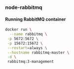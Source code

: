 ### node-rabbitmq

#### Running RabbitMQ container
```bash
docker run \
  --name rabbitmq \
 -p 5672:5672 \
 -p 15672:15672 \
 --restart=always \
 --hostname rabbitmq-master \
 -d \
 rabbitmq:3-management
```